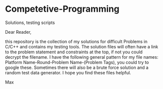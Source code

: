 # Competetive-Programming
Solutions, testing scripts

Dear Reader,

this repository is the collection of my solutions for difficult Problems in C/C++ and contains my testing tools.
The solution files will often have a link to the problem statement and constraints at the top, if not you could decrypt
the filename. I have the following general pattern for my file names:
Platform Name-Round-Problem Name-(Problem Tags), you could try to google these.
Sometimes there will also be a brute force solution and a random test data generator.
I hope you find these files helpful.

Max
